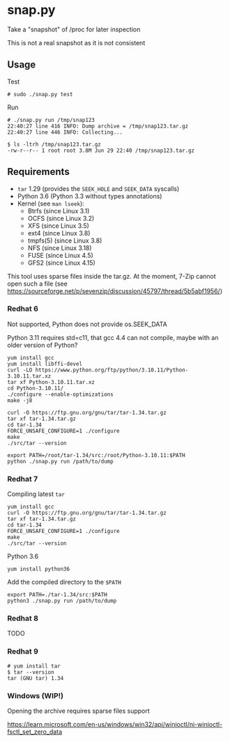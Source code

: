 # snap.py

Take a "snapshot" of /proc for later inspection

This is not a real snapshot as it is not consistent


## Usage

Test

```
# sudo ./snap.py test
```

Run

``` 
# ./snap.py run /tmp/snap123
22:40:27 line 416 INFO: Dump archive = /tmp/snap123.tar.gz
22:40:27 line 446 INFO: Collecting...

$ ls -ltrh /tmp/snap123.tar.gz 
-rw-r--r-- 1 root root 3.8M Jun 29 22:40 /tmp/snap123.tar.gz
```


## Requirements

* `tar` 1.29 (provides the `SEEK_HOLE` and `SEEK_DATA` syscalls)
* Python 3.6 (Python 3.3 without types annotations)
* Kernel (see `man lseek`):        
  * Btrfs (since Linux 3.1)
  * OCFS (since Linux 3.2)
  * XFS (since Linux 3.5)
  * ext4 (since Linux 3.8)
  * tmpfs(5) (since Linux 3.8)
  * NFS (since Linux 3.18)
  * FUSE (since Linux 4.5)
  * GFS2 (since Linux 4.15)

This tool uses sparse files inside the tar.gz. At the moment, 7-Zip cannot open such a file (see https://sourceforge.net/p/sevenzip/discussion/45797/thread/5b5abf1956/)


### Redhat 6

Not supported, Python does not provide os.SEEK_DATA

Python 3.11 requires std=c11, that gcc 4.4 can not compile, maybe with an older version of Python?

```
yum install gcc
yum install libffi-devel
curl -LO https://www.python.org/ftp/python/3.10.11/Python-3.10.11.tar.xz
tar xf Python-3.10.11.tar.xz
cd Python-3.10.11/
./configure --enable-optimizations
make -j8
```

```
curl -O https://ftp.gnu.org/gnu/tar/tar-1.34.tar.gz
tar xf tar-1.34.tar.gz
cd tar-1.34
FORCE_UNSAFE_CONFIGURE=1 ./configure
make
./src/tar --version
```

```
export PATH=/root/tar-1.34/src:/root/Python-3.10.11:$PATH
python ./snap.py run /path/to/dump
```


### Redhat 7

Compiling latest `tar`

```
yum install gcc
curl -O https://ftp.gnu.org/gnu/tar/tar-1.34.tar.gz
tar xf tar-1.34.tar.gz
cd tar-1.34
FORCE_UNSAFE_CONFIGURE=1 ./configure
make
./src/tar --version
```

Python 3.6

```
yum install python36
```

Add the compiled directory to the `$PATH`

```
export PATH=./tar-1.34/src:$PATH
python3 ./snap.py run /path/to/dump
```


### Redhat 8

TODO


### Redhat 9

```
# yum install tar
$ tar --version
tar (GNU tar) 1.34
```


### Windows (WIP!)

Opening the archive requires sparse files support

https://learn.microsoft.com/en-us/windows/win32/api/winioctl/ni-winioctl-fsctl_set_zero_data


